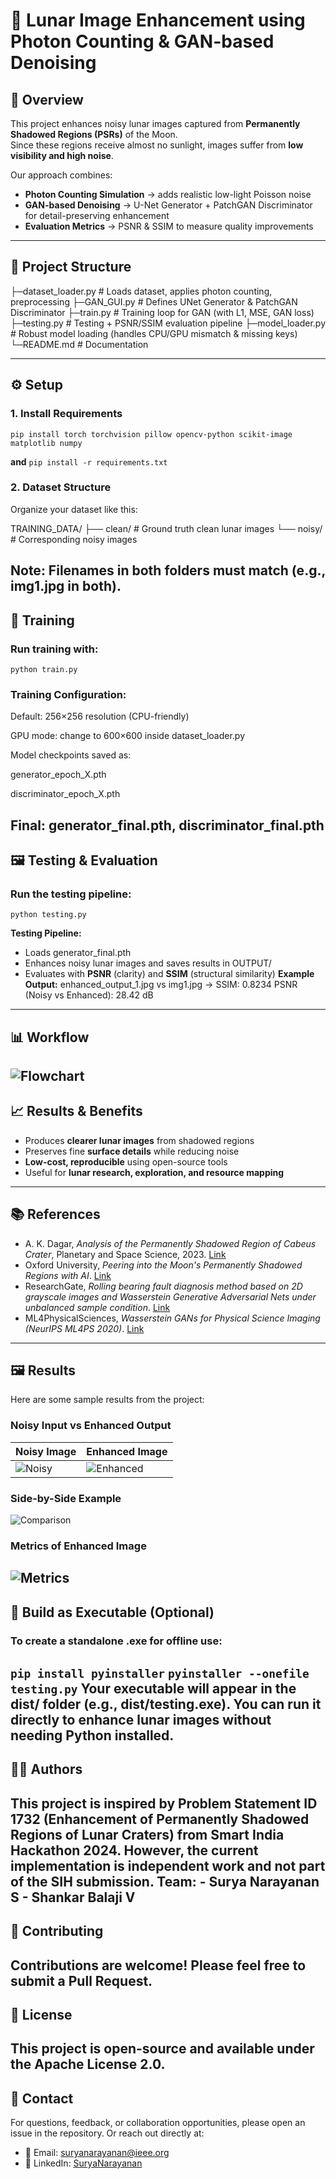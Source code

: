 # 🌙 Lunar Image Enhancement using Photon Counting & GAN-based Denoising

## 📌 Overview

This project enhances noisy lunar images captured from **Permanently Shadowed Regions (PSRs)** of the Moon.  
Since these regions receive almost no sunlight, images suffer from **low visibility and high noise**.

Our approach combines:
- **Photon Counting Simulation** → adds realistic low-light Poisson noise  
- **GAN-based Denoising** → U-Net Generator + PatchGAN Discriminator for detail-preserving enhancement  
- **Evaluation Metrics** → PSNR & SSIM to measure quality improvements  

---

## 📂 Project Structure

├─dataset_loader.py # Loads dataset, applies photon counting, preprocessing
├─GAN_GUI.py # Defines UNet Generator & PatchGAN Discriminator
├─train.py # Training loop for GAN (with L1, MSE, GAN loss)
├─testing.py # Testing + PSNR/SSIM evaluation pipeline
├─model_loader.py # Robust model loading (handles CPU/GPU mismatch & missing keys)
└─README.md # Documentation

---

## ⚙️ Setup

### 1. Install Requirements

```
pip install torch torchvision pillow opencv-python scikit-image matplotlib numpy
```
**and**
```pip install -r requirements.txt```

### 2. Dataset Structure

Organize your dataset like this:

TRAINING_DATA/
├── clean/   # Ground truth clean lunar images
└── noisy/   # Corresponding noisy images

Note: Filenames in both folders must match (e.g., img1.jpg in both).
---
## 🧠 Training
### Run training with:

```python train.py```

### Training Configuration:

  Default: 256×256 resolution (CPU-friendly)
  
  GPU mode: change to 600×600 inside dataset_loader.py
  
  Model checkpoints saved as:
  
  generator_epoch_X.pth
  
  discriminator_epoch_X.pth
  
  Final: generator_final.pth, discriminator_final.pth
---
## 🖼️ Testing & Evaluation

### Run the testing pipeline:

```python testing.py```

**Testing Pipeline:** 
- Loads generator_final.pth
- Enhances noisy lunar images and saves results in OUTPUT/
- Evaluates with **PSNR** (clarity) and **SSIM** (structural similarity)
**Example Output:**
enhanced_output_1.jpg vs img1.jpg → SSIM: 0.8234
PSNR (Noisy vs Enhanced): 28.42 dB
---
## 📊 Workflow
![Flowchart](https://github.com/1sanemax/Lunar-PSR-Enhancement/blob/main/flowchart.jpg) 
--- 
## 📈 Results & Benefits 
- Produces **clearer lunar images** from shadowed regions
- Preserves fine **surface details** while reducing noise
- **Low-cost, reproducible** using open-source tools
- Useful for **lunar research, exploration, and resource mapping**
---
## 📚 References 
- A. K. Dagar, *Analysis of the Permanently Shadowed Region of Cabeus Crater*, Planetary and Space Science, 2023. [Link](https://www.sciencedirect.com/science/article/abs/pii/S0019103523003391)
- Oxford University, *Peering into the Moon's Permanently Shadowed Regions with AI*. [Link](https://www.ox.ac.uk/news/features/peering-moons-permanently-shadowed-regions-ai#:~:text=The%20Moon's%20polar%20regions%20are,resolution%20for%20the%20first%20time)
- ResearchGate, *Rolling bearing fault diagnosis method based on 2D grayscale images and Wasserstein Generative Adversarial Nets under unbalanced sample condition*. [Link](https://www.researchgate.net/publication/373270947_Rolling_bearing_fault_diagnosis_method_based_on_2D_grayscale_images_and_Wasserstein_Generative_Adversarial_Nets_under_unbalanced_sample_condition)
- ML4PhysicalSciences, *Wasserstein GANs for Physical Science Imaging (NeurIPS ML4PS 2020)*. [Link](https://ml4physicalsciences.github.io/2020/files/NeurIPS_ML4PS_2020_43.pdf)
---
## 🖼️ Results 
Here are some sample results from the project: 
### Noisy Input vs Enhanced Output 
| Noisy Image | Enhanced Image | 
|-------------|----------------| 
| ![Noisy](https://github.com/1sanemax/Lunar-PSR-Enhancement/blob/main/Noisy_example.jpg) | ![Enhanced](https://github.com/1sanemax/Lunar-PSR-Enhancement/blob/main/Enhanced_of_noisy.jpg) | 
### Side-by-Side Example 
![Comparison](https://github.com/1sanemax/Lunar-PSR-Enhancement/blob/main/Example_comparison_of_Noisy_vs_Enhanced.png) 
### Metrics of Enhanced Image 
![Metrics](https://github.com/1sanemax/Lunar-PSR-Enhancement/blob/main/Example_metrics_of_Enhanced.png) 
--- 
## 🧱 Build as Executable (Optional)
### To create a standalone .exe for offline use:
```pip install pyinstaller```
```pyinstaller --onefile testing.py```
Your executable will appear in the dist/ folder (e.g., dist/testing.exe).
You can run it directly to enhance lunar images without needing Python installed.
---
## 👩‍🚀 Authors 
This project is inspired by **Problem Statement ID 1732 (Enhancement of Permanently Shadowed Regions of Lunar Craters)** from **Smart India Hackathon 2024**. 
However, the current implementation is **independent work** and not part of the SIH submission. 
**Team:** - Surya Narayanan S - Shankar Balaji V 
--- 
## 🤝 Contributing 
Contributions are welcome! Please feel free to submit a Pull Request. 
--- 
## 📄 License
This project is open-source and available under the Apache License 2.0. 
--- 
## 📧 Contact
For questions, feedback, or collaboration opportunities, please open an issue in the repository. Or reach out directly at: 
- 📩 Email: suryanarayanan@ieee.org
- 🔗 LinkedIn: [SuryaNarayanan](https://www.linkedin.com/in/suryanarayanan3329/)
